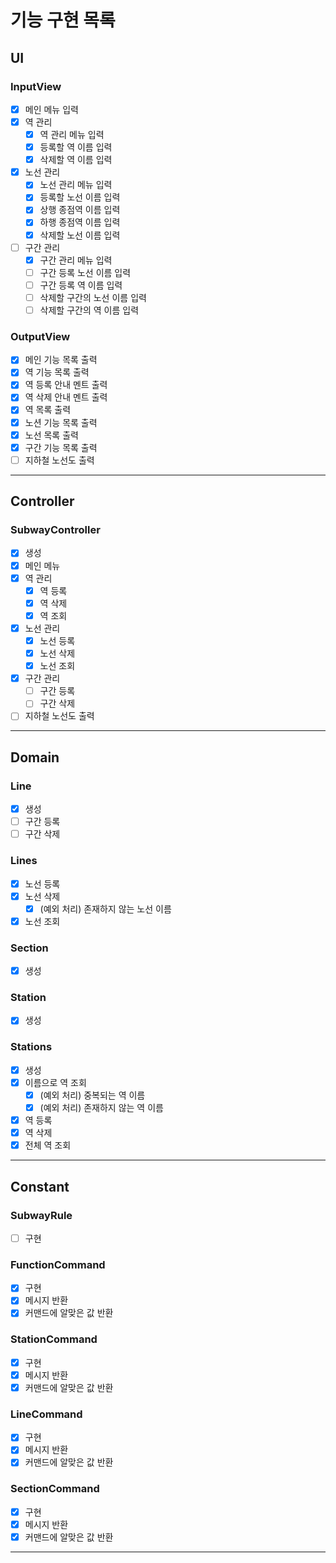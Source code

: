 # 기능 구현 목록

## UI
### InputView
- [x] 메인 메뉴 입력
- [x] 역 관리
  - [x] 역 관리 메뉴 입력
  - [x] 등록할 역 이름 입력
  - [x] 삭제할 역 이름 입력
- [x] 노선 관리
  - [x] 노선 관리 메뉴 입력
  - [x] 등록할 노선 이름 입력
  - [x] 상행 종점역 이름 입력
  - [x] 하행 종점역 이름 입력
  - [x] 삭제할 노선 이름 입력
- [ ] 구간 관리
  - [x] 구간 관리 메뉴 입력
  - [ ] 구간 등록 노선 이름 입력
  - [ ] 구간 등록 역 이름 입력
  - [ ] 삭제할 구간의 노선 이름 입력
  - [ ] 삭제할 구간의 역 이름 입력

### OutputView
- [x] 메인 기능 목록 출력
- [x] 역 기능 목록 출력
- [x] 역 등록 안내 멘트 출력
- [x] 역 삭제 안내 멘트 출력
- [x] 역 목록 출력
- [x] 노션 기능 목록 출력
- [x] 노선 목록 출력
- [x] 구간 기능 목록 출력
- [ ] 지하철 노선도 출력
---

## Controller
### SubwayController
- [x] 생성
- [x] 메인 메뉴
- [x] 역 관리
  - [x] 역 등록
  - [x] 역 삭제
  - [x] 역 조회
- [x] 노선 관리
  - [x] 노선 등록
  - [x] 노선 삭제
  - [x] 노선 조회
- [x] 구간 관리
  - [ ] 구간 등록
  - [ ] 구간 삭제
- [ ] 지하철 노선도 출력
---

## Domain
### Line
- [x] 생성
- [ ] 구간 등록
- [ ] 구간 삭제

### Lines
- [x] 노선 등록
- [x] 노선 삭제
  - [x] (예외 처리) 존재하지 않는 노선 이름
- [x] 노선 조회

### Section
- [x] 생성

### Station
- [x] 생성

### Stations
- [x] 생성
- [x] 이름으로 역 조회
  - [x] (예외 처리) 중복되는 역 이름
  - [x] (예외 처리) 존재하지 않는 역 이름
- [x] 역 등록
- [x] 역 삭제
- [x] 전체 역 조회
---

## Constant
### SubwayRule
- [ ] 구현

### FunctionCommand
- [x] 구현
- [x] 메시지 반환
- [x] 커맨드에 알맞은 값 반환

### StationCommand
- [x] 구현
- [x] 메시지 반환
- [x] 커맨드에 알맞은 값 반환

### LineCommand
- [x] 구현
- [x] 메시지 반환
- [x] 커맨드에 알맞은 값 반환

### SectionCommand
- [x] 구현
- [x] 메시지 반환
- [x] 커맨드에 알맞은 값 반환
---